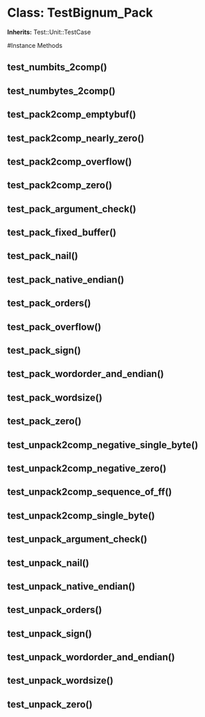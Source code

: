 # Class: TestBignum_Pack
**Inherits:** Test::Unit::TestCase
    




#Instance Methods
## test_numbits_2comp() [](#method-i-test_numbits_2comp)

## test_numbytes_2comp() [](#method-i-test_numbytes_2comp)

## test_pack2comp_emptybuf() [](#method-i-test_pack2comp_emptybuf)

## test_pack2comp_nearly_zero() [](#method-i-test_pack2comp_nearly_zero)

## test_pack2comp_overflow() [](#method-i-test_pack2comp_overflow)

## test_pack2comp_zero() [](#method-i-test_pack2comp_zero)

## test_pack_argument_check() [](#method-i-test_pack_argument_check)

## test_pack_fixed_buffer() [](#method-i-test_pack_fixed_buffer)

## test_pack_nail() [](#method-i-test_pack_nail)

## test_pack_native_endian() [](#method-i-test_pack_native_endian)

## test_pack_orders() [](#method-i-test_pack_orders)

## test_pack_overflow() [](#method-i-test_pack_overflow)

## test_pack_sign() [](#method-i-test_pack_sign)

## test_pack_wordorder_and_endian() [](#method-i-test_pack_wordorder_and_endian)

## test_pack_wordsize() [](#method-i-test_pack_wordsize)

## test_pack_zero() [](#method-i-test_pack_zero)

## test_unpack2comp_negative_single_byte() [](#method-i-test_unpack2comp_negative_single_byte)

## test_unpack2comp_negative_zero() [](#method-i-test_unpack2comp_negative_zero)

## test_unpack2comp_sequence_of_ff() [](#method-i-test_unpack2comp_sequence_of_ff)

## test_unpack2comp_single_byte() [](#method-i-test_unpack2comp_single_byte)

## test_unpack_argument_check() [](#method-i-test_unpack_argument_check)

## test_unpack_nail() [](#method-i-test_unpack_nail)

## test_unpack_native_endian() [](#method-i-test_unpack_native_endian)

## test_unpack_orders() [](#method-i-test_unpack_orders)

## test_unpack_sign() [](#method-i-test_unpack_sign)

## test_unpack_wordorder_and_endian() [](#method-i-test_unpack_wordorder_and_endian)

## test_unpack_wordsize() [](#method-i-test_unpack_wordsize)

## test_unpack_zero() [](#method-i-test_unpack_zero)

